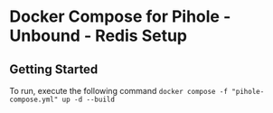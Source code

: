 # Docker Compose for Pihole - Unbound - Redis Setup

## Getting Started
To run, execute the following command
` docker compose -f "pihole-compose.yml" up -d --build `
